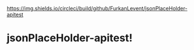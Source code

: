 https://img.shields.io/circleci/build/github/FurkanLevent/jsonPlaceHolder-apitest

# jsonPlaceHolder-apitest!
